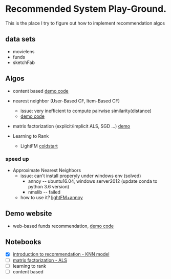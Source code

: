 # Recommended System Play-Ground. 
This is the place I try to figure out how to implement recommendation algos

## data sets
- movielens
- funds
- sketchFab

## Algos
- content based [demo code](https://github.com/ihongChen/PlayRecommendSystem/blob/master/cb_funds.ipynb)
- nearest neighbor (User-Based CF, Item-Based CF)
	- issue: very inefficient to compute pairwise similarity(distance)
	- [demo code](https://github.com/ihongChen/PlayRecommendSystem/blob/master/knn_funds_recommendation.py)
- matrix factorization (explicit/implicit ALS, SGD ...) [demo](https://github.com/ihongChen/PlayRecommendSystem/blob/master/rec_funds/rec_funds_offline.ipynb)

- Learning to Rank 
	- LightFM [coldstart](https://github.com/ihongChen/PlayRecommendSystem/blob/master/03_lightfm_coldstart.py)
### speed up	
- Approximate Nearest Neighbors
	-  issue: can't install properyly under windows env (solved)
		- annoy -- ubuntu16.04, windows server2012 (update conda to python 3.6 version)
		- nmslib -- failed
	-  how to use it?
		[lightFM+annoy](https://github.com/ihongChen/PlayRecommendSystem/blob/master/08_lightfm_annoy_funds.ipynb)

## Demo website
- web-based funds recommendation, [demo code](https://github.com/ihongChen/PlayRecommendSystem/tree/master/funds_web)


## Notebooks

- [x] [introduction to recommendation - KNN model](https://github.com/ihongChen/PlayRecommendSystem/blob/master/notebook/rec_note1_knn.ipynb)
- [ ] [matrix factorization - ALS](https://github.com/ihongChen/PlayRecommendSystem/blob/master/notebook/rec_note2_als.ipynb)
- [ ] learning to rank 
- [ ] content based 